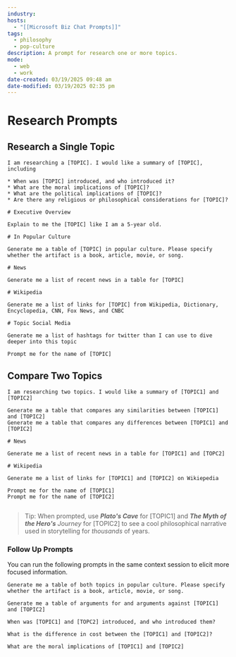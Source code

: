 ```yaml
---
industry: 
hosts:
  - "[[Microsoft Biz Chat Prompts]]"
tags:
  - philosophy
  - pop-culture
description: A prompt for research one or more topics.
mode:
  - web
  - work
date-created: 03/19/2025 09:48 am
date-modified: 03/19/2025 02:35 pm
---
```


# Research Prompts

## Research a Single Topic

``` prompt
I am researching a [TOPIC]. I would like a summary of [TOPIC], including 

* When was [TOPIC] introduced, and who introduced it?
* What are the moral implications of [TOPIC]?
* What are the political implications of [TOPIC]?
* Are there any religious or philosophical considerations for [TOPIC]?

# Executive Overview

Explain to me the [TOPIC] like I am a 5-year old.

# In Popular Culture
  
Generate me a table of [TOPIC] in popular culture. Please specify whether the artifact is a book, article, movie, or song.

# News

Generate me a list of recent news in a table for [TOPIC]

# Wikipedia

Generate me a list of links for [TOPIC] from Wikipedia, Dictionary, Encyclopedia, CNN, Fox News, and CNBC

# Topic Social Media

Generate me a list of hashtags for twitter than I can use to dive deeper into this topic

Prompt me for the name of [TOPIC]

```

## Compare Two Topics

``` prompt
I am researching two topics. I would like a summary of [TOPIC1] and [TOPIC2]  
  
Generate me a table that compares any similarities between [TOPIC1] and [TOPIC2]  
Generate me a table that compares any differences between [TOPIC1] and [TOPIC2]  

# News

Generate me a list of recent news in a table for [TOPIC1] and [TOPC2]

# Wikipedia

Generate me a list of links for [TOPIC1] and [TOPIC2] on Wikiepedia

Prompt me for the name of [TOPIC1]
Prompt me for the name of [TOPIC2]
  
```

> Tip: When prompted, use ***Plato's Cave*** for [TOPIC1] and ***The Myth of the Hero's** Journey* for [TOPIC2] to see a cool philosophical narrative used in storytelling for *thousands* of years.
### Follow Up Prompts

You can run the following prompts in the same context session to elicit more focused information.

``` prompt
Generate me a table of both topics in popular culture. Please specify whether the artifact is a book, article, movie, or song.
```

``` prompt
Generate me a table of arguments for and arguments against [TOPIC1] and [TOPIC2]
```

``` prompt
When was [TOPIC1] and [TOPC2] introduced, and who introduced them?
```

``` prompt
What is the difference in cost between the [TOPIC1] and [TOPIC2]?
```

``` prompt
What are the moral implications of [TOPIC1] and [TOPIC2]
```